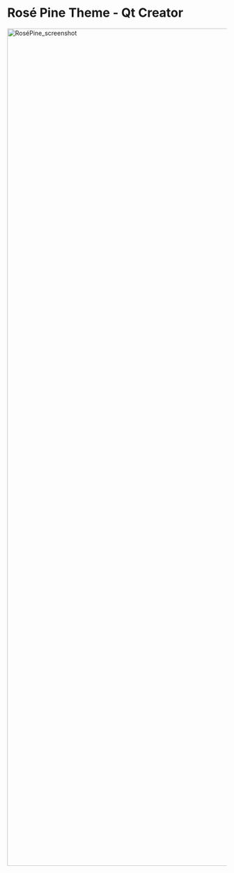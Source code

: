 # Rosé Pine Theme - Qt Creator
<img width="1920" alt="RoséPine_screenshot" src="https://user-images.githubusercontent.com/93707756/202997079-e99cd3e5-6053-476e-b82c-e1eda8611435.png">
